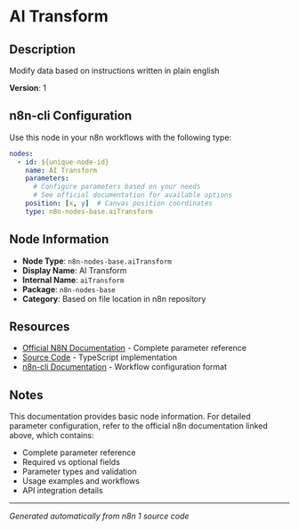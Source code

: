 # AI Transform

## Description

Modify data based on instructions written in plain english

**Version**: 1

## n8n-cli Configuration

Use this node in your n8n workflows with the following type:

```yaml
nodes:
  - id: ${unique-node-id}
    name: AI Transform
    parameters:
      # Configure parameters based on your needs
      # See official documentation for available options
    position: [x, y]  # Canvas position coordinates
    type: n8n-nodes-base.aiTransform
```

## Node Information

- **Node Type**: `n8n-nodes-base.aiTransform`
- **Display Name**: AI Transform
- **Internal Name**: `aiTransform`
- **Package**: `n8n-nodes-base`
- **Category**: Based on file location in n8n repository

## Resources

- [Official N8N Documentation](https://docs.n8n.io/integrations/builtin/app-nodes/n8n-nodes-base.aitransform/) - Complete parameter reference
- [Source Code](https://github.com/n8n-io/n8n/blob/master/packages/nodes-base/nodes/AiTransform/AiTransform.node.ts) - TypeScript implementation
- [n8n-cli Documentation](https://github.com/edenreich/n8n-cli) - Workflow configuration format

## Notes

This documentation provides basic node information. For detailed parameter configuration, 
refer to the official n8n documentation linked above, which contains:

- Complete parameter reference
- Required vs optional fields
- Parameter types and validation
- Usage examples and workflows
- API integration details

---
*Generated automatically from n8n 1 source code*
